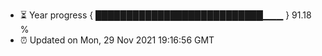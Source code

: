 - ⏳ Year progress { ███████████████████████████▁▁▁ } 91.18 %
- ⏰ Updated on Mon, 29 Nov 2021 19:16:56 GMT

